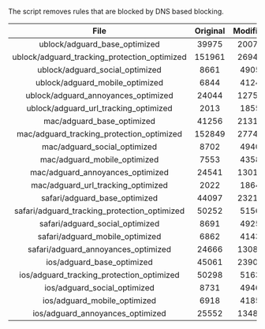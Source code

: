 The script removes rules that are blocked by DNS based blocking.


| File | Original | Modified |
|:----:|:-----:|:-----:|
| ublock/adguard_base_optimized | 39975 | 20071 |
| ublock/adguard_tracking_protection_optimized | 151961 | 26940 |
| ublock/adguard_social_optimized | 8661 | 4905 |
| ublock/adguard_mobile_optimized | 6844 | 4124 |
| ublock/adguard_annoyances_optimized | 24044 | 12757 |
| ublock/adguard_url_tracking_optimized | 2013 | 1855 |
| mac/adguard_base_optimized | 41256 | 21310 |
| mac/adguard_tracking_protection_optimized | 152849 | 27745 |
| mac/adguard_social_optimized | 8702 | 4940 |
| mac/adguard_mobile_optimized | 7553 | 4358 |
| mac/adguard_annoyances_optimized | 24541 | 13011 |
| mac/adguard_url_tracking_optimized | 2022 | 1864 |
| safari/adguard_base_optimized | 44097 | 23216 |
| safari/adguard_tracking_protection_optimized | 50252 | 5156 |
| safari/adguard_social_optimized | 8691 | 4925 |
| safari/adguard_mobile_optimized | 6862 | 4143 |
| safari/adguard_annoyances_optimized | 24666 | 13083 |
| ios/adguard_base_optimized | 45061 | 23902 |
| ios/adguard_tracking_protection_optimized | 50298 | 5163 |
| ios/adguard_social_optimized | 8731 | 4946 |
| ios/adguard_mobile_optimized | 6918 | 4185 |
| ios/adguard_annoyances_optimized | 25552 | 13488 |